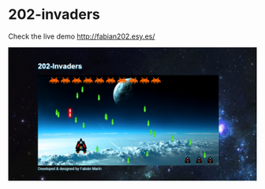 202-invaders
============

Check the live demo http://fabian202.esy.es/

![alt tag](https://raw.githubusercontent.com/fabian202/202-invaders/master/assets/images/preview.png)
